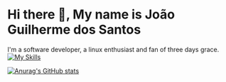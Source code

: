# Hi there 👋, My name is João Guilherme dos Santos

I'm a software developer, a linux enthusiast and fan of three days grace.
[![My Skills](https://skillicons.dev/icons?i=js,html,css,react,typescript,nodejs,go,docker,vite,vitest,java,spring,nest,postgresql,linux,arch,neovim,elysia,bun,pnpm,python,bash,tailwind,vscode,prisma)](https://skillicons.dev)

[![Anurag's GitHub stats](https://github-readme-stats.vercel.app/api?username=JoaoGuilherme2909)](https://github.com/anuraghazra/github-readme-stats)
